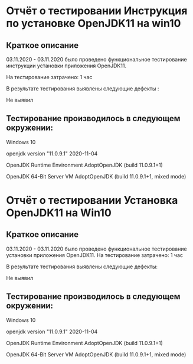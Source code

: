 # Отчёт о тестировании Инструкция по установке OpenJDK11 на win10
## Краткое описание
03.11.2020 - 03.11.2020 было проведено функциональное тестирование инструкции установки приложения OpenJDK11.

На тестирование затрачено: 1 час

В результате тестирования выявлены следующие дефекты :

Не выявил

## Тестирование производилось в следующем окружении:

Windows 10 

openjdk version "11.0.9.1" 2020-11-04

OpenJDK Runtime Environment AdoptOpenJDK (build 11.0.9.1+1)

OpenJDK 64-Bit Server VM AdoptOpenJDK (build 11.0.9.1+1, mixed mode)

# Отчёт о тестировании Установка OpenJDK11 на Win10
## Краткое описание
03.11.2020 - 03.11.2020 было проведено функциональное тестирование установки приложения OpenJDK11.
На тестирование затрачено: 1 час

В результате тестирования выявлены следующие дефекты:

Не выявил

## Тестирование производилось в следующем окружении:

Windows 10 

openjdk version "11.0.9.1" 2020-11-04

OpenJDK Runtime Environment AdoptOpenJDK (build 11.0.9.1+1)

OpenJDK 64-Bit Server VM AdoptOpenJDK (build 11.0.9.1+1, mixed mode)

